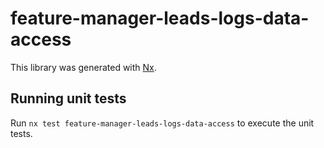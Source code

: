 # feature-manager-leads-logs-data-access

This library was generated with [Nx](https://nx.dev).

## Running unit tests

Run `nx test feature-manager-leads-logs-data-access` to execute the unit tests.
